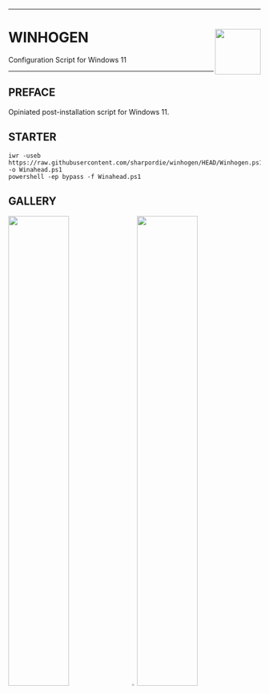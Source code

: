 <hr><div>
<a href="../.."><img align="right" height="91" src="https://user-images.githubusercontent.com/72373746/205067934-960170e2-d289-4182-81cc-a953294ab71a.svg"></a>
<h1>WINHOGEN</h1>
<p>Configuration Script for Windows 11</p>
</div><hr>

## PREFACE

Opiniated post-installation script for Windows 11.

## STARTER

```shell
iwr -useb https://raw.githubusercontent.com/sharpordie/winhogen/HEAD/Winhogen.ps1 -o Winahead.ps1
powershell -ep bypass -f Winahead.ps1
```

## GALLERY

<a href="https://user-images.githubusercontent.com/72373746/205068043-8c4321d0-7d16-4195-8459-fbeec8e8fcc9.png"><img src="https://user-images.githubusercontent.com/72373746/205068043-8c4321d0-7d16-4195-8459-fbeec8e8fcc9.png" width="49%"/></a><a><img src="https://upload.wikimedia.org/wikipedia/commons/c/ca/1x1.png" width="2%"/></a><a href="https://fakeimg.pl/852x480/273445/fff/?text=‏‏‎ ‎"><img src="https://fakeimg.pl/852x480/273445/fff/?text=‏‏‎ ‎" width="49%"/></a>
